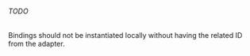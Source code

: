 ###### TODO

Bindings should not be instantiated locally without having the related ID from the adapter.